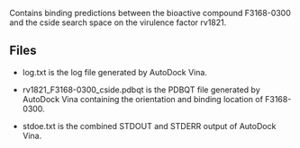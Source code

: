 Contains binding predictions between the bioactive compound F3168-0300 and the cside search space on the virulence factor rv1821.

## Files

- log.txt is the log file generated by AutoDock Vina.

- rv1821_F3168-0300_cside.pdbqt is the PDBQT file generated by AutoDock Vina containing the orientation and binding location of F3168-0300.

- stdoe.txt is the combined STDOUT and STDERR output of AutoDock Vina.

